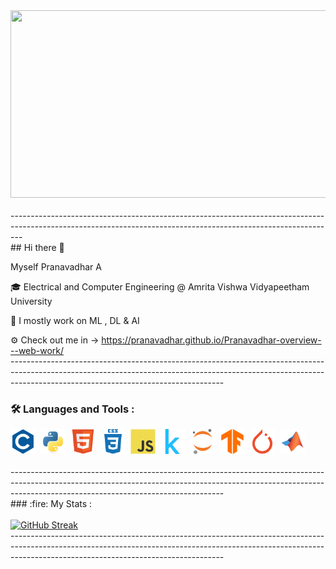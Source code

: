 
<div align="center">
  <img src="https://i.giphy.com/media/v1.Y2lkPTc5MGI3NjExMTk2c2JqMzU4Mjlwc3hncTVwcDdsMnA1MXF2ODhweGhhdzNnY2J6ZCZlcD12MV9pbnRlcm5hbF9naWZfYnlfaWQmY3Q9Zw/SWoSkN6DxTszqIKEqv/giphy.gif" width="600" height="300"/>
</div>
<br>---------------------------------------------------------------------------------------------------------------------------------------------------------------
<br>## Hi there 👋

Myself Pranavadhar A

🎓 Electrical and Computer Engineering @ Amrita Vishwa Vidyapeetham University

🔭 I mostly work on ML , DL & AI 

⚙️ Check out me in -> https://pranavadhar.github.io/Pranavadhar-overview---web-work/
<br>-----------------------------------------------------------------------------------------------------------------------------------------------------------------------------------------------------------------
<br>
### :hammer_and_wrench: Languages and Tools :
<div>
  <img src = "https://github.com/devicons/devicon/blob/master/icons/c/c-plain.svg" title = "C"
alt = "C" width = "40" height = "40"/>&nbsp;
  <img src = "https://github.com/devicons/devicon/blob/master/icons/python/python-original.svg" title = "Python" alt = "Python" width = "40" height = "40"/>&nbsp;
<img src="https://github.com/devicons/devicon/blob/master/icons/html5/html5-original.svg" title="HTML5" alt="HTML" width="40" height="40"/>&nbsp;
  <img src="https://github.com/devicons/devicon/blob/master/icons/css3/css3-plain-wordmark.svg"  title="CSS3" alt="CSS" width="40" height="40"/>&nbsp;
  <img src="https://github.com/devicons/devicon/blob/master/icons/javascript/javascript-original.svg" title="JavaScript" alt="JavaScript" width="40" height="40"/>&nbsp;
  <img src="https://github.com/devicons/devicon/blob/master/icons/kaggle/kaggle-original.svg" title="Kaggle" alt="Kaggle" width="40" height="40"/>&nbsp;
  <img src="https://github.com/devicons/devicon/blob/master/icons/jupyter/jupyter-original.svg" title="Jupyter" alt="Jupyter" width="40" height="40"/>&nbsp;
  <img src="https://github.com/devicons/devicon/blob/master/icons/tensorflow/tensorflow-original.svg" title="Tensorflow" alt="Tensorflow" width="40" height="40"/>&nbsp;
  <img src="https://github.com/devicons/devicon/blob/master/icons/pytorch/pytorch-original.svg" title="Pytorch" alt="Pytorch" width="40" height="40"/>&nbsp;
    <img src="https://github.com/devicons/devicon/blob/master/icons/matlab/matlab-original.svg" title="Pytorch" alt="Pytorch" width="40" height="40"/>&nbsp;
</div>
<br>-----------------------------------------------------------------------------------------------------------------------------------------------------------------------------------------------------------------
<br>### :fire: My Stats :
<br>
<br><a href="https://git.io/streak-stats"><img src="https://streak-stats.demolab.com?user=Pranavadhar%20" alt="GitHub Streak" /></a>
<br>-----------------------------------------------------------------------------------------------------------------------------------------------------------------------------------------------------------------

